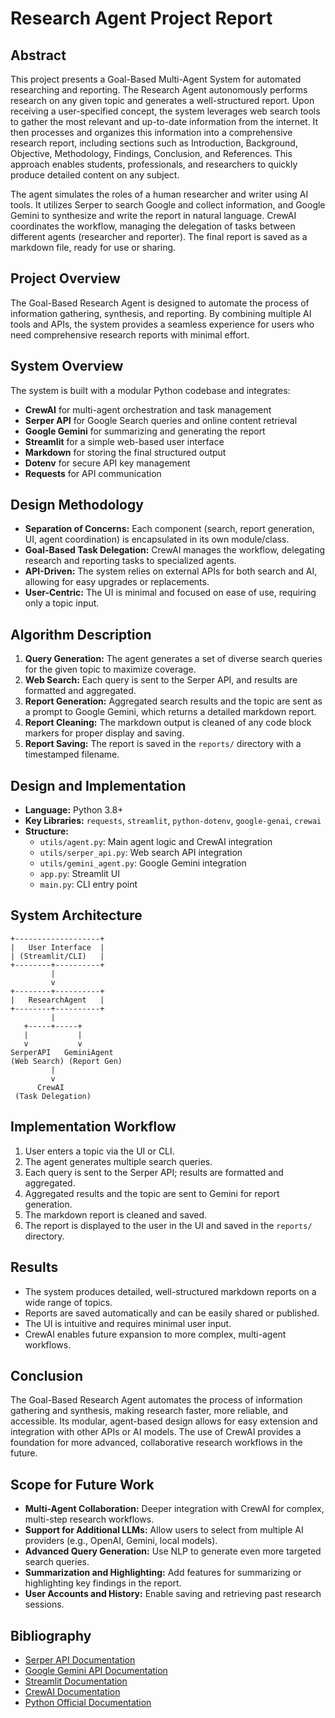 # Research Agent Project Report

## Abstract
This project presents a Goal-Based Multi-Agent System for automated researching and reporting. The Research Agent autonomously performs research on any given topic and generates a well-structured report. Upon receiving a user-specified concept, the system leverages web search tools to gather the most relevant and up-to-date information from the internet. It then processes and organizes this information into a comprehensive research report, including sections such as Introduction, Background, Objective, Methodology, Findings, Conclusion, and References. This approach enables students, professionals, and researchers to quickly produce detailed content on any subject.

The agent simulates the roles of a human researcher and writer using AI tools. It utilizes Serper to search Google and collect information, and Google Gemini to synthesize and write the report in natural language. CrewAI coordinates the workflow, managing the delegation of tasks between different agents (researcher and reporter). The final report is saved as a markdown file, ready for use or sharing.

## Project Overview
The Goal-Based Research Agent is designed to automate the process of information gathering, synthesis, and reporting. By combining multiple AI tools and APIs, the system provides a seamless experience for users who need comprehensive research reports with minimal effort.

## System Overview
The system is built with a modular Python codebase and integrates:
- **CrewAI** for multi-agent orchestration and task management
- **Serper API** for Google Search queries and online content retrieval
- **Google Gemini** for summarizing and generating the report
- **Streamlit** for a simple web-based user interface
- **Markdown** for storing the final structured output
- **Dotenv** for secure API key management
- **Requests** for API communication

## Design Methodology
- **Separation of Concerns:** Each component (search, report generation, UI, agent coordination) is encapsulated in its own module/class.
- **Goal-Based Task Delegation:** CrewAI manages the workflow, delegating research and reporting tasks to specialized agents.
- **API-Driven:** The system relies on external APIs for both search and AI, allowing for easy upgrades or replacements.
- **User-Centric:** The UI is minimal and focused on ease of use, requiring only a topic input.

## Algorithm Description
1. **Query Generation:** The agent generates a set of diverse search queries for the given topic to maximize coverage.
2. **Web Search:** Each query is sent to the Serper API, and results are formatted and aggregated.
3. **Report Generation:** Aggregated search results and the topic are sent as a prompt to Google Gemini, which returns a detailed markdown report.
4. **Report Cleaning:** The markdown output is cleaned of any code block markers for proper display and saving.
5. **Report Saving:** The report is saved in the `reports/` directory with a timestamped filename.

## Design and Implementation
- **Language:** Python 3.8+
- **Key Libraries:** `requests`, `streamlit`, `python-dotenv`, `google-genai`, `crewai`
- **Structure:**
  - `utils/agent.py`: Main agent logic and CrewAI integration
  - `utils/serper_api.py`: Web search API integration
  - `utils/gemini_agent.py`: Google Gemini integration
  - `app.py`: Streamlit UI
  - `main.py`: CLI entry point

## System Architecture
```
+-------------------+
|   User Interface  |
| (Streamlit/CLI)   |
+--------+----------+
         |
         v
+--------+----------+
|   ResearchAgent   |
+--------+----------+
         |
   +-----+-----+
   |           |
   v           v
SerperAPI   GeminiAgent
(Web Search) (Report Gen)
         |
         v
      CrewAI
 (Task Delegation)
```

## Implementation Workflow
1. User enters a topic via the UI or CLI.
2. The agent generates multiple search queries.
3. Each query is sent to the Serper API; results are formatted and aggregated.
4. Aggregated results and the topic are sent to Gemini for report generation.
5. The markdown report is cleaned and saved.
6. The report is displayed to the user in the UI and saved in the `reports/` directory.

## Results
- The system produces detailed, well-structured markdown reports on a wide range of topics.
- Reports are saved automatically and can be easily shared or published.
- The UI is intuitive and requires minimal user input.
- CrewAI enables future expansion to more complex, multi-agent workflows.

## Conclusion
The Goal-Based Research Agent automates the process of information gathering and synthesis, making research faster, more reliable, and accessible. Its modular, agent-based design allows for easy extension and integration with other APIs or AI models. The use of CrewAI provides a foundation for more advanced, collaborative research workflows in the future.

## Scope for Future Work
- **Multi-Agent Collaboration:** Deeper integration with CrewAI for complex, multi-step research workflows.
- **Support for Additional LLMs:** Allow users to select from multiple AI providers (e.g., OpenAI, Gemini, local models).
- **Advanced Query Generation:** Use NLP to generate even more targeted search queries.
- **Summarization and Highlighting:** Add features for summarizing or highlighting key findings in the report.
- **User Accounts and History:** Enable saving and retrieving past research sessions.

## Bibliography
- [Serper API Documentation](https://serper.dev/)
- [Google Gemini API Documentation](https://ai.google.dev/)
- [Streamlit Documentation](https://docs.streamlit.io/)
- [CrewAI Documentation](https://docs.crewai.com/)
- [Python Official Documentation](https://docs.python.org/3/)
